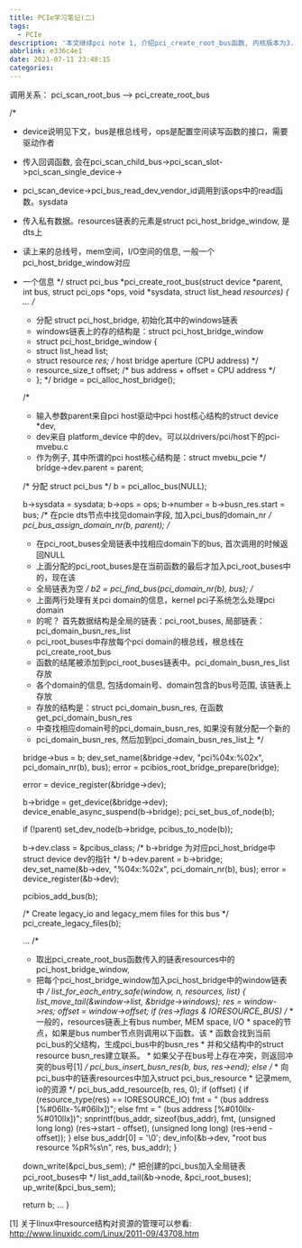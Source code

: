 ```yaml
---
title: PCIe学习笔记(二)
tags:
  - PCIe
description: '本文继续pci note 1, 介绍pci_create_root_bus函数, 内核版本为3.18-rc1'
abbrlink: e336c4e1
date: 2021-07-11 23:48:15
categories:
---
```


 调用关系：
 pci_scan_root_bus
     --> pci_create_root_bus

/*
 * device说明见下文，bus是根总线号，ops是配置空间读写函数的接口，需要驱动作者
 * 传入回调函数, 会在pci_scan_child_bus->pci_scan_slot->pci_scan_single_device->
 * pci_scan_device->pci_bus_read_dev_vendor_id调用到该ops中的read函数。sysdata
 * 传入私有数据。resources链表的元素是struct pci_host_bridge_window, 是dts上
 * 读上来的总线号，mem空间，I/O空间的信息, 一般一个pci_host_bridge_window对应
 * 一个信息
 */
struct pci_bus *pci_create_root_bus(struct device *parent, int bus,
		struct pci_ops *ops, void *sysdata, struct list_head *resources)
{
	...
	/*
	 * 分配 struct pci_host_bridge, 初始化其中的windows链表
	 * windows链表上的存的结构是：struct pci_host_bridge_window
	 * struct pci_host_bridge_window {
	 * 	struct list_head list;
	 * 	struct resource *res;	/* host bridge aperture (CPU address) */
	 * 	resource_size_t offset;	/* bus address + offset = CPU address */
	 * };
	 */
	bridge = pci_alloc_host_bridge();

	/*
	 * 输入参数parent来自pci host驱动中pci host核心结构的struct device *dev,
	 * dev来自 platform_device 中的dev。可以以drivers/pci/host下的pci-mvebu.c
	 * 作为例子, 其中所谓的pci host核心结构是：struct mvebu_pcie
	 */
	bridge->dev.parent = parent;

	/* 分配 struct pci_bus */
	b = pci_alloc_bus(NULL);

	b->sysdata = sysdata;
	b->ops = ops;
	b->number = b->busn_res.start = bus;
	/* 在pcie dts节点中找见domain字段, 加入pci_bus的domain_nr */
	pci_bus_assign_domain_nr(b, parent);
	/*
	 * 在pci_root_buses全局链表中找相应domain下的bus, 首次调用的时候返回NULL
	 * 上面分配的pci_root_buses是在当前函数的最后才加入pci_root_buses中的，现在该
	 * 全局链表为空
	 */
	b2 = pci_find_bus(pci_domain_nr(b), bus);
	/*
	 * 上面两行处理有关pci domain的信息，kernel pci子系统怎么处理pci domain
	 * 的呢？ 首先数据结构是全局的链表：pci_root_buses, 局部链表：pci_domain_busn_res_list
	 * pci_root_buses中存放每个pci domain的根总线，根总线在pci_create_root_bus
	 * 函数的结尾被添加到pci_root_buses链表中。pci_domain_busn_res_list存放
	 * 各个domain的信息, 包括domain号、domain包含的bus号范围, 该链表上存放
	 * 存放的结构是：struct pci_domain_busn_res, 在函数get_pci_domain_busn_res
	 * 中查找相应domain号的pci_domain_busn_res, 如果没有就分配一个新的
	 * pci_domain_busn_res, 然后加到pci_domain_busn_res_list上
	 */

	bridge->bus = b;
	dev_set_name(&bridge->dev, "pci%04x:%02x", pci_domain_nr(b), bus);
	error = pcibios_root_bridge_prepare(bridge);

	error = device_register(&bridge->dev);

	b->bridge = get_device(&bridge->dev);
	device_enable_async_suspend(b->bridge);
	pci_set_bus_of_node(b);

	if (!parent)
		set_dev_node(b->bridge, pcibus_to_node(b));

	b->dev.class = &pcibus_class;
	/* b->bridge 为对应pci_host_bridge中struct device dev的指针 */
	b->dev.parent = b->bridge;
	dev_set_name(&b->dev, "%04x:%02x", pci_domain_nr(b), bus);
	error = device_register(&b->dev);

	pcibios_add_bus(b);

	/* Create legacy_io and legacy_mem files for this bus */
	pci_create_legacy_files(b);

	...
	/*
	 * 取出pci_create_root_bus函数传入的链表resources中的pci_host_bridge_window,
	 * 把每个pci_host_bridge_window加入pci_host_bridge中的window链表中
	 */
	list_for_each_entry_safe(window, n, resources, list) {
		list_move_tail(&window->list, &bridge->windows);
		res = window->res;
		offset = window->offset;
		if (res->flags & IORESOURCE_BUS)
		    	/*
			 * 一般的，resources链表上有bus number, MEM space, I/O
			 * space的节点，如果是bus number节点则调用以下函数。该
			 * 函数会找到当前pci_bus的父结构，生成pci_bus中的busn_res
			 * 并和父结构中的struct resource busn_res建立联系。
			 * 如果父子在bus号上存在冲突，则返回冲突的bus号[1]
			 */
			pci_bus_insert_busn_res(b, bus, res->end);
		else
			/*
			 * 向pci_bus中的链表resources中加入struct pci_bus_resource
			 * 记录mem, io的资源
			 */
			pci_bus_add_resource(b, res, 0);
		if (offset) {
			if (resource_type(res) == IORESOURCE_IO)
				fmt = " (bus address [%#06llx-%#06llx])";
			else
				fmt = " (bus address [%#010llx-%#010llx])";
			snprintf(bus_addr, sizeof(bus_addr), fmt,
				 (unsigned long long) (res->start - offset),
				 (unsigned long long) (res->end - offset));
		} else
			bus_addr[0] = '\0';
		dev_info(&b->dev, "root bus resource %pR%s\n", res, bus_addr);
	}

	down_write(&pci_bus_sem);
	/* 把创建的pci_bus加入全局链表pci_root_buses中 */
	list_add_tail(&b->node, &pci_root_buses);
	up_write(&pci_bus_sem);

	return b;
	...
}

[1] 关于linux中resource结构对资源的管理可以参看: http://www.linuxidc.com/Linux/2011-09/43708.htm
